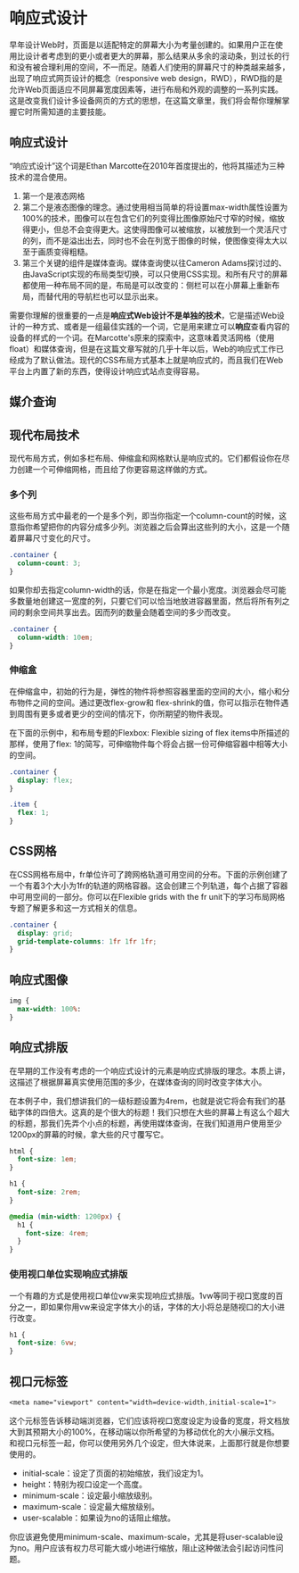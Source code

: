 # 响应式设计
早年设计Web时，页面是以适配特定的屏幕大小为考量创建的。如果用户正在使用比设计者考虑到的更小或者更大的屏幕，那么结果从多余的滚动条，到过长的行和没有被合理利用的空间，不一而足。随着人们使用的屏幕尺寸的种类越来越多，出现了响应式网页设计的概念（responsive web design，RWD），RWD指的是允许Web页面适应不同屏幕宽度因素等，进行布局和外观的调整的一系列实践。这是改变我们设计多设备网页的方式的思想，在这篇文章里，我们将会帮你理解掌握它时所需知道的主要技能。
## 响应式设计  
“响应式设计”这个词是Ethan Marcotte在2010年首度提出的，他将其描述为三种技术的混合使用。  
1. 第一个是液态网格
2. 第二个是液态图像的理念。通过使用相当简单的将设置max-width属性设置为100%的技术，图像可以在包含它们的列变得比图像原始尺寸窄的时候，缩放得更小，但总不会变得更大。这使得图像可以被缩放，以被放到一个灵活尺寸的列，而不是溢出出去，同时也不会在列宽于图像的时候，使图像变得太大以至于画质变得粗糙。
3. 第三个关键的组件是媒体查询。媒体查询使以往Cameron Adams探讨过的、由JavaScript实现的布局类型切换，可以只使用CSS实现。和所有尺寸的屏幕都使用一种布局不同的是，布局是可以改变的：侧栏可以在小屏幕上重新布局，而替代用的导航栏也可以显示出来。  
   
需要你理解的很重要的一点是**响应式Web设计不是单独的技术**，它是描述Web设计的一种方式、或者是一组最佳实践的一个词，它是用来建立可以**响应**查看内容的设备的样式的一个词。在Marcotte's原来的探索中，这意味着灵活网格（使用float）和媒体查询，但是在这篇文章写就的几乎十年以后，Web的响应式工作已经成为了默认做法。现代的CSS布局方式基本上就是响应式的，而且我们在Web平台上内置了新的东西，使得设计响应式站点变得容易。
## 媒介查询
## 现代布局技术  
现代布局方式，例如多栏布局、伸缩盒和网格默认是响应式的。它们都假设你在尽力创建一个可伸缩网格，而且给了你更容易这样做的方式。
### 多个列  
这些布局方式中最老的一个是多个列，即当你指定一个column-count的时候，这意指你希望把你的内容分成多少列。浏览器之后会算出这些列的大小，这是一个随着屏幕尺寸变化的尺寸。  
```css
.container {
  column-count: 3;
} 
```
如果你却去指定column-width的话，你是在指定一个最小宽度。浏览器会尽可能多数量地创建这一宽度的列，只要它们可以恰当地放进容器里面，然后将所有列之间的剩余空间共享出去。因而列的数量会随着空间的多少而改变。
```css
.container {
  column-width: 10em;
} 
```
### 伸缩盒
在伸缩盒中，初始的行为是，弹性的物件将参照容器里面的空间的大小，缩小和分布物件之间的空间。通过更改flex-grow和 flex-shrink的值，你可以指示在物件遇到周围有更多或者更少的空间的情况下，你所期望的物件表现。

在下面的示例中，和布局专题的Flexbox: Flexible sizing of flex items中所描述的那样，使用了flex: 1的简写，可伸缩物件每个将会占据一份可伸缩容器中相等大小的空间。  
```css
.container {
  display: flex;
}

.item {
  flex: 1;
} 
```
##  CSS网格  
在CSS网格布局中，fr单位许可了跨网格轨道可用空间的分布。下面的示例创建了一个有着3个大小为1fr的轨道的网格容器。这会创建三个列轨道，每个占据了容器中可用空间的一部分。你可以在Flexible grids with the fr unit下的学习布局网格专题了解更多和这一方式相关的信息。  
```css
.container {
  display: grid;
  grid-template-columns: 1fr 1fr 1fr;
} 
```
## 响应式图像  
```css
img {
  max-width: 100%:
} 
```
## 响应式排版
在早期的工作没有考虑的一个响应式设计的元素是响应式排版的理念。本质上讲，这描述了根据屏幕真实使用范围的多少，在媒体查询的同时改变字体大小。

在本例子中，我们想讲我们的一级标题设置为4rem，也就是说它将会有我们的基础字体的四倍大。这真的是个很大的标题！我们只想在大些的屏幕上有这么个超大的标题，那我们先弄个小点的标题，再使用媒体查询，在我们知道用户使用至少1200px的屏幕的时候，拿大些的尺寸覆写它。
```css
html {
  font-size: 1em;
}

h1 {
  font-size: 2rem;
}

@media (min-width: 1200px) {
  h1 {
    font-size: 4rem;
  }
} 
```
### 使用视口单位实现响应式排版  
一个有趣的方式是使用视口单位vw来实现响应式排版。1vw等同于视口宽度的百分之一，即如果你用vw来设定字体大小的话，字体的大小将总是随视口的大小进行改变。
```css
h1 {
  font-size: 6vw;
}
```
## 视口元标签
```css
<meta name="viewport" content="width=device-width,initial-scale=1">
```
这个元标签告诉移动端浏览器，它们应该将视口宽度设定为设备的宽度，将文档放大到其预期大小的100%，在移动端以你所希望的为移动优化的大小展示文档。  
和视口元标签一起，你可以使用另外几个设定，但大体说来，上面那行就是你想要使用的。
- initial-scale：设定了页面的初始缩放，我们设定为1。
- height：特别为视口设定一个高度。
- minimum-scale：设定最小缩放级别。
- maximum-scale：设定最大缩放级别。
- user-scalable：如果设为no的话阻止缩放。
  
你应该避免使用minimum-scale、maximum-scale，尤其是将user-scalable设为no。用户应该有权力尽可能大或小地进行缩放，阻止这种做法会引起访问性问题。
